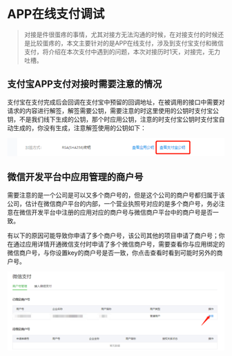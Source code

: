 # APP在线支付调试

> 对接是件很蛋疼的事情，尤其对接方无法沟通的时候，在对接支付的时候还是比较蛋疼的，本文主要针对的是APP在线支付，涉及到支付宝支付和微信支付，将介绍在本次支付中遇到的问题，本次对接历时1天，对接完，无力吐槽。

## 支付宝APP支付对接时需要注意的情况

支付宝在支付完成后会回调在支付宝中预留的回调地址，在被调用的接口中需要对请求的内容进行解签，解签需要公钥，需要注意的时这里使用的公钥时支付宝公钥，不是我们线下生成的公钥，那个时应用公钥，注意的时支付宝公钥时支付宝自动生成的，你没有生成，注意解签使用的公钥如下：

![](../.gitbook/assets/1551921199.png)

## 微信开发平台中应用管理的商户号

需要注意的是一个公司是可以又多个商户号的，但是这个公司的商户号都归属于该公司，估计在微信商户平台的内部，一个营业执照号对应的是多个商户号，务必注意在微信开发平台中注册的应用对应的商户号与微信商户平台中的商户号是否一致。

有以下的原因可能导致你申请了多个商户号，该公司其他的项目申请了商户号；你在通过应用详情开通微信支付时申请了多个微信商户号，需要查看你与应用绑定的微信商户号，与你设置key的商户号是否一致，你点击查看时看到可能时另外的商户号。

![](../.gitbook/assets/1551923814.png)

